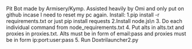 Pit Bot made by Armisery/Kymp. Assisted heavily by Omi and only put on github incase I need to reset my pc again.
Install:
1.pip install -r requirements.txt or just pip install requests
2.Install node.js\n
3. Do each individual command from node_requirements.txt
4. Put alts in alts.txt and proxies in proxies.txt. Alts must be in form of email:pass and proxies must be in form ip:port:user:pass
5. Run Doxtrilauncher2.py

